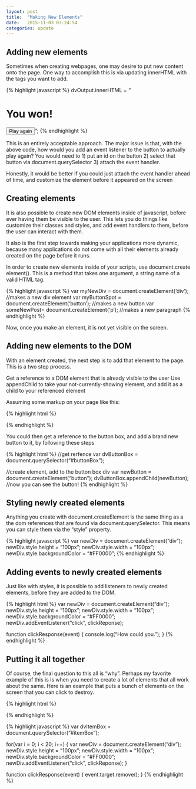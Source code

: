 ```yaml
---
layout: post
title:  "Making New Elements"
date:   2015-11-03 03:24:54
categories: update
---
```



Adding new elements
------------------------------------

Sometimes when creating webpages, one may desire to put new content onto the page. One way to accomplish this is via updating innerHTML with the tags you want to add.


{% highlight javascript %}
dvOutput.innerHTML = “<h1>You won!</h1><button>Play again</button>”;
{% endhighlight %}


This is an entirely acceptable approach. The major issue is that, with the above code, how would you add an event listener to the button to actually play again? You would need to 1) put an id on the button 2) select that button via document.querySelector 3) attach the event handler.

Honestly, it would be better if you could just attach the event handler ahead of time, and customize the element before it appeared on the screen


Creating elements
----------------------------

It is also possible to create new DOM elements inside of javascript, before ever having them be visible to the user. This lets you do things like customize their classes and styles, and add event handlers to them, before the user can interact with them.

It also is the first step towards making your applications more dynamic, because many applications do not come with all their elements already created on the page before it runs.

In order to create new elements inside of your scripts, use document.create element(). This is a method that takes one argument, a string name of a valid HTML tag.

{% highlight javascript %}
var myNewDiv = document.createElement(‘div’); //makes a new div element
var myButtonSpot = document.createElement(‘button’); //makes a new button
var someNewPost= document.createElement(‘p’); //makes a new paragraph
{% endhighlight %}

Now, once you make an element, it is not yet visible on the screen.



Adding new elements to the DOM
-------------------------------------

With an element created, the next step is to add that element to the page. This is a two step process.

Get a reference to a DOM element that is already visible to the user
Use appendChild to take your not-currently-showing element, and add it as a child to your referenced element

Assuming some markup on your page like this:

{% highlight html %}
<div id=”buttonBox”></div>
{% endhighlight %}

You could then get a reference to the button box, and add a brand new button to it, by following these steps

{% highlight html %}
//get rerfence
var dvButtonBox = document.querySelector(“#buttonBox”);

//create element, add to the button box div
var newButton = document.createElement(“button”);
dvButtonBox.appendChild(newButton); //now you can see the button!
{% endhighlight %}


Styling newly created elements
------------------------------------

Anything you create with document.createElement is the same thing as a the dom references that are found via document.querySelector. This means you can style them via the “style” property.

{% highlight javascript %}
var newDiv = document.createElement(“div”);
newDiv.style.height = “100px”;
newDiv.style.width = “100px”;
newDiv.style.backgroundColor = “#FF0000”;
{% endhighlight %}


Adding events to newly created elements
-----------------------------------------

Just like with styles, it is possible to add listeners to newly created elements, before they are added to the DOM.

{% highlight html %}
var newDiv = document.createElement(“div”);
newDiv.style.height = “100px”;
newDiv.style.width = “100px”;
newDiv.style.backgroundColor = “#FF0000”;
newDiv.addEventListener(“click”, clickReponse);

function clickResponse(event) {
    console.log(“How could you.”);
}
{% endhighlight %}


Putting it all together
----------------------------------------

Of course, the final question to this all is “why”. Perhaps my favorite example of this is is when you need to create a lot of elements that all work about the same. Here is an example that puts a bunch of elements on the screen that you can click to destroy.

{% highlight html %}
<div id=”itemBox”></div>
{% endhighlight %}


{% highlight javascript %}
var dvItemBox = document.querySelector(“#itemBox”);

for(var i = 0; i < 20; i++) {
    var newDiv = document.createElement(“div”);
newDiv.style.height = “100px”;
newDiv.style.width = “100px”;
newDiv.style.backgroundColor = “#FF0000”;
newDiv.addEventListener(“click”, clickReponse);
}

function clickResponse(event) {
    event.target.remove();
}
{% endhighlight %}
